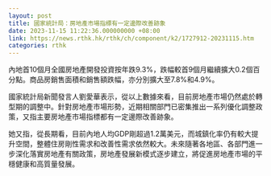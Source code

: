 ```yaml
---
layout: post
title: 國家統計局：房地產市場指標有一定邊際改善跡象
date: 2023-11-15 11:22:36.000000000 +08:00
link: https://news.rthk.hk/rthk/ch/component/k2/1727912-20231115.htm
categories: rthk
---
```


內地首10個月全國房地產開發投資按年跌9.3%，跌幅較首9個月繼續擴大0.2個百分點。商品房銷售面積和銷售額跌幅，亦分別擴大至7.8%和4.9%。

國家統計局新聞發言人劉愛華表示，從以上數據來看，目前房地產市場仍然處於轉型期的調整中。針對房地產市場形勢，近期相關部門已密集推出一系列優化調整政策，又指主要房地產市場指標都有一定邊際改善跡象。

她又指，從長期看，目前內地人均GDP剛超過1.2萬美元，而城鎮化率仍有較大提升空間，整體住房剛性需求和改善性需求依然較大。未來隨著各地區、各部門進一步深化落實房地產有關政策，房地產發展新模式逐步建立，將促進房地產市場的平穩健康和高質量發展。
